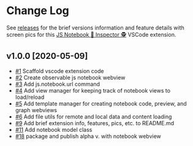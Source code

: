 # Change Log

See [releases](https://github.com/RandomFractals/js-notebook-inspector/releases)
for the brief versions information and feature details with screen pics for this [JS Notebook 📓 Inspector 🕵️](https://marketplace.visualstudio.com/items?itemName=RandomFractalsInc.js-notebook-inspector) VSCode extension.

## v1.0.0 [2020-05-09]

- [#1](https://github.com/RandomFractals/js-notebook-inspector/issues/1)
Scaffold vscode extension code
- [#2](https://github.com/RandomFractals/js-notebook-inspector/issues/2)
Create observable js notebook webview
- [#3](https://github.com/RandomFractals/js-notebook-inspector/issues/3)
Add js.notebook.url command
- [#4](https://github.com/RandomFractals/js-notebook-inspector/issues/4)
Add view manager for keeping track of notebook views to load/reload
- [#5](https://github.com/RandomFractals/js-notebook-inspector/issues/5)
Add template manager for creating notebook code, preview, and graph webviews
- [#6](https://github.com/RandomFractals/js-notebook-inspector/issues/6)
Add file utils for remote and local data and content loading
- [#9](https://github.com/RandomFractals/js-notebook-inspector/issues/9)
Add brief extension info, features, pics, etc. to README.md
- [#11](https://github.com/RandomFractals/js-notebook-inspector/issues/11)
Add notebook model class
- [#18](https://github.com/RandomFractals/js-notebook-inspector/issues/18)
package and publish alpha v. with notebook webview
